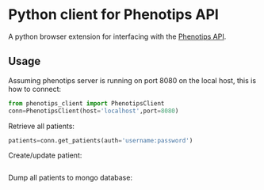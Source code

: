 # Python client for Phenotips API


A python browser extension for interfacing with the [Phenotips API](https://phenotips.org/DevGuide/RESTfulAPI).

## Usage

Assuming phenotips server is running on port 8080 on the local host, this is how to connect:

```python
from phenotips_client import PhenotipsClient
conn=PhenotipsClient(host='localhost',port=8080)
```

Retrieve all patients:
```python
patients=conn.get_patients(auth='username:password')
```

Create/update patient:
```python
```

Dump all patients to mongo database:
```python

```

